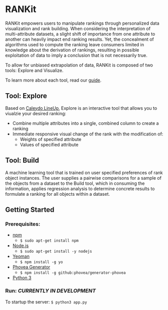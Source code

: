 # RANKit

RANKit empowers users to manipulate rankings through personalized data visualization and rank building. When considering the interpretation of multi-attribute datasets, a slight shift of importance from one attribute to another can heavily impact end ranking results. Yet, the concealment of algorithms used to compute the ranking leave consumers limited in knowledge about the derivation of rankings, resulting in possible exploitation of data to imply a conclusion that is not necessarily true. 

To allow for unbiased extrapolation of data, RANKit is composed of two tools: Explore and Visualize.

To learn more about each tool, read our [guide](https://github.com/RankerToolWebsite/myRanker/wiki). 

## Tool: Explore

Based on [Caleydo LineUp](https://github.com/Caleydo/lineupjs), Explore is an interactive tool that allows you to viualzie your desired ranking:

- Combine multiple attributes into a single, combined column to create a ranking
- Immediate responsive visual change of the rank with the modification of:
	- Weights of specified attribute 
	- Values of specified attribute

## Tool: Build 

A machine learning tool that is trained on user specified preferences of rank object instances. The user supplies a pairwise comparisons for a sample of the objects from a dataset to the Build tool, which in consuming the information, applies regression analysis to determine concrete results to formulate a ranking for all objects within a dataset. 

## Getting Started

### Prerequisites:

- [npm](https://www.npmjs.com/)
	- `$ sudo apt-get install npm`
- [Node.js](http://nodejs.org/)
	- `$ sudo apt-get install -y nodejs`
- [Yeoman](http://yeoman.io/)
	- `$ npm install -g yo`
- [Phovea Generator](https://github.com/phovea/generator-phovea)
	- `$ npm install -g github:phovea/generator-phovea`
- [Python 3](https://www.python.org)


### Run: *CURRENTLY IN DEVELOPMENT*

To startup the server: `$ python3 app.py`
